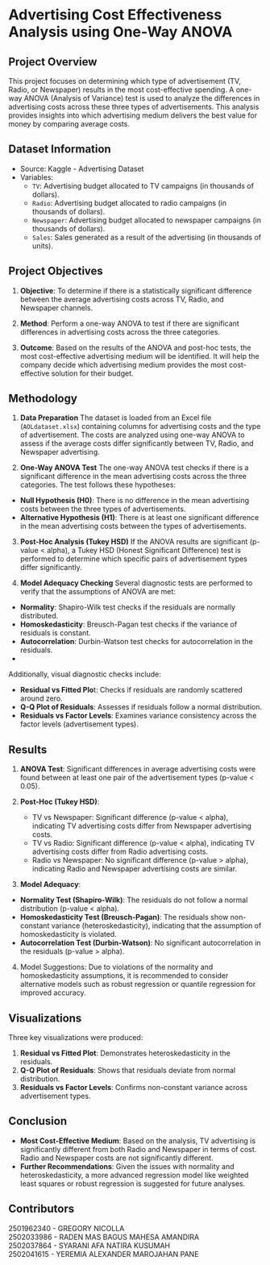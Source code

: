 # Advertising Cost Effectiveness Analysis using One-Way ANOVA

## Project Overview
This project focuses on determining which type of advertisement (TV, Radio, or Newspaper) results in the most cost-effective spending. A one-way ANOVA (Analysis of Variance) test is used to analyze the differences in advertising costs across these three types of advertisements. This analysis provides insights into which advertising medium delivers the best value for money by comparing average costs.

## Dataset Information
- Source: Kaggle - Advertising Dataset
- Variables:
  - `TV`: Advertising budget allocated to TV campaigns (in thousands of dollars).
  - `Radio`: Advertising budget allocated to radio campaigns (in thousands of dollars).
  - `Newspaper`: Advertising budget allocated to newspaper campaigns (in thousands of dollars).
  - `Sales`: Sales generated as a result of the advertising (in thousands of units).

## Project Objectives
1. **Objective**: To determine if there is a statistically significant difference between the average advertising costs across TV, Radio, and Newspaper channels.
   
2. **Method**: Perform a one-way ANOVA to test if there are significant differences in advertising costs across the three categories.
   
3. **Outcome**: Based on the results of the ANOVA and post-hoc tests, the most cost-effective advertising medium will be identified. It will help the company decide which advertising medium provides the most cost-effective solution for their budget.

## Methodology
1. **Data Preparation**
   The dataset is loaded from an Excel file (`AOLdataset.xlsx`) containing columns for advertising costs and the type of advertisement. The costs are analyzed using one-way ANOVA to assess if the average costs differ significantly between TV, Radio, and Newspaper advertising.

2. **One-Way ANOVA Test**
   The one-way ANOVA test checks if there is a significant difference in the mean advertising costs across the three categories. The test follows these hypotheses:
  - **Null Hypothesis (H0)**: There is no difference in the mean advertising costs between the three types of advertisements.
  - **Alternative Hypothesis (H1)**: There is at least one significant difference in the mean advertising costs between the types of advertisements.
  
3. **Post-Hoc Analysis (Tukey HSD)**
   If the ANOVA results are significant (p-value < alpha), a Tukey HSD (Honest Significant Difference) test is performed to determine which specific pairs of advertisement types differ significantly.

4. **Model Adequacy Checking**
Several diagnostic tests are performed to verify that the assumptions of ANOVA are met:
  - **Normality**: Shapiro-Wilk test checks if the residuals are normally distributed.
  - **Homoskedasticity**: Breusch-Pagan test checks if the variance of residuals is constant.
  - **Autocorrelation**: Durbin-Watson test checks for autocorrelation in the residuals.
- 
Additionally, visual diagnostic checks include:
  - **Residual vs Fitted Plo**t: Checks if residuals are randomly scattered around zero.
  - **Q-Q Plot of Residuals**: Assesses if residuals follow a normal distribution.
  - **Residuals vs Factor Levels**: Examines variance consistency across the factor levels (advertisement types).

## Results
1. **ANOVA Test**:
   Significant differences in average advertising costs were found between at least one pair of the advertisement types (p-value < 0.05).
   
2. **Post-Hoc (Tukey HSD)**:
   - TV vs Newspaper: Significant difference (p-value < alpha), indicating TV advertising costs differ from Newspaper advertising costs.
   - TV vs Radio: Significant difference (p-value < alpha), indicating TV advertising costs differ from Radio advertising costs.
   - Radio vs Newspaper: No significant difference (p-value > alpha), indicating Radio and Newspaper advertising costs are similar.

3. **Model Adequacy**:
  - **Normality Test (Shapiro-Wilk)**: The residuals do not follow a normal distribution (p-value < alpha).
  - **Homoskedasticity Test (Breusch-Pagan)**: The residuals show non-constant variance (heteroskedasticity), indicating that the assumption of homoskedasticity is violated.
  - **Autocorrelation Test (Durbin-Watson)**: No significant autocorrelation in the residuals (p-value > alpha).

4. Model Suggestions:
   Due to violations of the normality and homoskedasticity assumptions, it is recommended to consider alternative models such as robust regression or quantile regression for improved accuracy.

## Visualizations
Three key visualizations were produced:
1. **Residual vs Fitted Plot**: Demonstrates heteroskedasticity in the residuals.
2. **Q-Q Plot of Residuals**: Shows that residuals deviate from normal distribution.
3. **Residuals vs Factor Levels**: Confirms non-constant variance across advertisement types.

## Conclusion
- **Most Cost-Effective Medium**: Based on the analysis, TV advertising is significantly different from both Radio and Newspaper in terms of cost. Radio and Newspaper costs are not significantly different.
- **Further Recommendations**: Given the issues with normality and heteroskedasticity, a more advanced regression model like weighted least squares or robust regression is suggested for future analyses.

## Contributors
2501962340 - GREGORY NICOLLA <br>
2502033986 - RADEN MAS BAGUS MAHESA AMANDIRA <br>
2502037864 - SYARANI AFA NATIRA KUSUMAH <br>
2502041615 - YEREMIA ALEXANDER MAROJAHAN PANE
